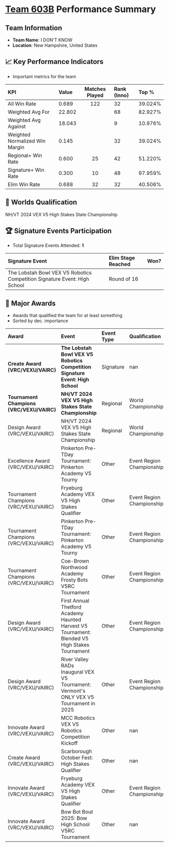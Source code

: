 # [Team 603B](https://https://www.robotevents.com/teams/V5RC/603B) Performance Summary

##  Team Information
- **Team Name**: I DON'T KNOW
- **Location**: New Hampshire, United States

## 📈 Key Performance Indicators
- Important metrics for the team

| KPI | Value | Matches Played | Rank (Inno) | Top % |
|:---|:-----|:--------------:|:----|:-----|
| All Win Rate | 0.689 | 122 | 32 | 39.024% |
| Weighted Avg For | 22.802 |  | 68 | 82.927% |
| Weighted Avg Against | 18.043 |  | 9 | 10.976% |
| Weighted Normalized Win Margin | 0.145 |  | 32 | 39.024% |
| Regional+ Win Rate | 0.600 | 25 | 42 | 51.220% |
| Signature+ Win Rate | 0.300 | 10 | 48 | 97.959% |
| Elim Win Rate | 0.688 | 32 | 32 | 40.506% |


## 🎯 Worlds Qualification
NH/VT 2024 VEX V5 High Stakes State Championship

## 🏆 Signature Events Participation
- Total Signature Events Attended: **1**

| Signature Event | Elim Stage Reached | Won? |
|:----------------|:-------------------|:----|
| The Lobstah Bowl VEX V5 Robotics Competition Signature Event: High School | Round of 16 |  |


## 🥇 Major Awards
- Awards that qualified the team for at least something
- Sorted by dec. importance

| Award | Event | Event Type | Qualification |
|:------|:------|:-----------|:--------------|
| **Create Award (VRC/VEXU/VAIRC)** | **The Lobstah Bowl VEX V5 Robotics Competition Signature Event: High School** | Signature | nan |
| **Tournament Champions (VRC/VEXU/VAIRC)** | **NH/VT 2024 VEX V5 High Stakes State Championship** | Regional | World Championship |
| Design Award (VRC/VEXU/VAIRC) | NH/VT 2024 VEX V5 High Stakes State Championship | Regional | World Championship |
| Excellence Award (VRC/VEXU/VAIRC) | Pinkerton Pre-TDay Tournament: Pinkerton Academy V5 Tourny | Other | Event Region Championship |
| Tournament Champions (VRC/VEXU/VAIRC) | Fryeburg Academy VEX V5 High Stakes Qualifier | Other | Event Region Championship |
| Tournament Champions (VRC/VEXU/VAIRC) | Pinkerton Pre-TDay Tournament: Pinkerton Academy V5 Tourny | Other | Event Region Championship |
| Tournament Champions (VRC/VEXU/VAIRC) | Coe-Brown Northwood Academy Frosty Bots V5RC Tournament | Other | Event Region Championship |
| Design Award (VRC/VEXU/VAIRC) | First Annual Thetford Academy Haunted Harvest V5 Tournament: Blended V5 High Stakes Tournament | Other | Event Region Championship |
| Design Award (VRC/VEXU/VAIRC) | River Valley RADs Inaugural VEX V5 Tournament: Vermont's ONLY VEX V5 Tournament in 2025 | Other | Event Region Championship |
| Innovate Award (VRC/VEXU/VAIRC) | MCC Robotics VEX V5 Robotics Competition Kickoff | Other | nan |
| Create Award (VRC/VEXU/VAIRC) | Scarborough October Fest: High Stakes Qualifier | Other | nan |
| Innovate Award (VRC/VEXU/VAIRC) | Fryeburg Academy VEX V5 High Stakes Qualifier | Other | Event Region Championship |
| Innovate Award (VRC/VEXU/VAIRC) | Bow Bot Bout 2025: Bow High School V5RC Tournament | Other | nan |


